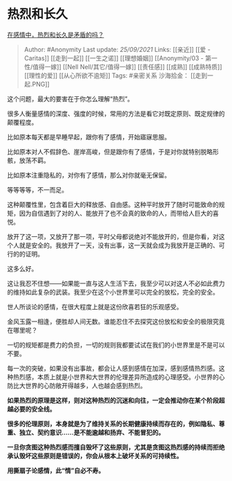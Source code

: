 # 热烈和长久
[在感情中，热烈和长久是矛盾的吗？](https://www.zhihu.com/question/436404825/answer/2138368678)

> Author: #Anonymity 
Last update: *25/09/2021* 
Links: [[亲近]] [[爱 - Caritas]] [[走到一起]] [[一生之诺]] [[理想婚姻]] [[Anonymity/03 - 第一性/值得一嫁]] [[Nell Nell/其它/值得一嫁]] [[责任感]] [[成熟]] [[成熟特质]] [[理性的爱]] [[从心所欲不逾矩]]
Tags:  #亲密关系 
沙海拾金： [[走到一起.PNG]]


这个问题，最大的要害在于你怎么理解“热烈”。

很多人衡量感情的深度、强度的时候，常用的方法是看它对既定原则、既定规律的颠覆程度。

比如原本每天都是早睡早起，跟你有了感情，开始寤寐思服。

比如原本对人不假辞色、崖岸高峻，但是跟你有了感情，于是对你就特别脱略形骸，放荡不羁。

比如原本注重隐私的，对你有了感情，那么对你就毫无保留。

等等等等，不一而足。

这种颠覆性里，包含着巨大的释放感、自由感。这种平时放开了随时可能致命的规矩，因为自信遇到了对的人、能放开了也不会真的致命的人，而带给人巨大的喜悦。

放开了这一项，又放开了那一项，平时父母都说绝对不能放开的，但是你看，对这个人就是安全的。我放开了一天，没有出事，这一天就会成为我放开是正确的、可行的的证明。

这多么好。

这让我忍不住想——如果能一直与这人生活下去，我至少可以对这人不必如此费力的维持如此复杂的武装。我至少在这个小世界里可以完全的放松，完全的安全。

世人所谈论的感情，在很大程度上就是这份欣喜若狂的乐观感受。

金风玉露一相逢，便胜却人间无数。谁能忍住不去探究这份放松和安全的极限究竟在哪里呢？

一切的规矩都是费力的负担，一切的规则我都要试试在我们的小世界里是不是可以不要。

每一次的突破，如果没有出事故，都会让人感到感情在加深，感到感情热烈感。这种热烈感，本质上就是小世界和大世界的伦理差异所造成的心理感受。小世界的心防比大世界的心防敞开得越多，人也越会感到热烈。

**如果热烈的原理是这样，则对这种热烈的沉迷和向往，一定会推动你在某个阶段超越必要的安全线。**

**很多的伦理原则，本身就是为了维持关系的长期健康持续而存在的，例如隐私、尊重、独立、契约意识……是不能逾越和扬弃、不能冒犯的。**

**一旦你贪图这种热烈感而擅自毁坏了这些原则，尤其是贪图这热烈感的持续而拒绝承认毁坏这些原则是错误的，你会从根本上破坏关系的可持续性。**

**用撕扇子论感情，此“情”自必不寿。**